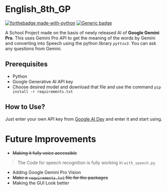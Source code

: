 # English_8th_GP
[![forthebadge made-with-python](http://ForTheBadge.com/images/badges/made-with-python.svg)](https://www.python.org/)
[![Generic badge](https://img.shields.io/badge/Maintained-Yes-<COLOR>.svg)](https://shields.io)





A School Project made on the basis of newly released AI of **Google Gemini Pro**. This uses Gemini Pro API to get the meaning of the words by Gemini and converting into Speech using the python library
*`pyttsx3`*. You can ask any questions from Gemini.

  

## Prerequisites

* Python
* Google Generative AI API key
* Choose desired model and download that file and use the command `pip install -r requirements.txt`


## How to Use?

Just enter your own API key from [Google AI Dev](https://ai.google.dev) and enter it and start using.

  

# Future Improvements

* ~~Making it fully voice accessible~~
> The Code for speech recognition is fully working in `with_speech.py`
* Adding Google Gemini Pro Vision
* ~~Make a `requirements.txt` file for the packages~~
* Making the GUI Look better

